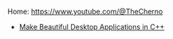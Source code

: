 Home: https://www.youtube.com/@TheCherno

- [Make Beautiful Desktop Applications in C++](https://youtu.be/-NJDxf4XwlQ)

